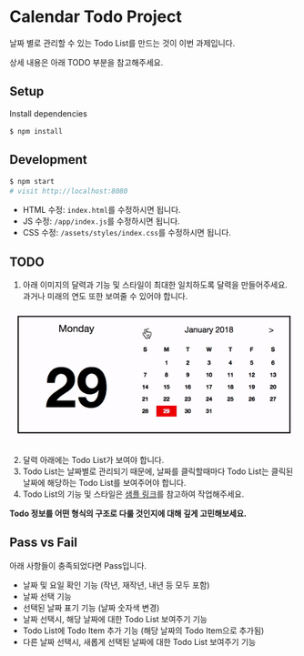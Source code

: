 # Calendar Todo Project

날짜 별로 관리할 수 있는 Todo List를 만드는 것이 이번 과제입니다.

상세 내용은 아래 TODO 부분을 참고해주세요.

## Setup

Install dependencies

```sh
$ npm install
```

## Development

```sh
$ npm start
# visit http://localhost:8080
```

- HTML 수정: `index.html`를 수정하시면 됩니다.
- JS 수정: `/app/index.js`를 수정하시면 됩니다.
- CSS 수정: `/assets/styles/index.css`를 수정하시면 됩니다.

## TODO

1. 아래 이미지의 달력과 기능 및 스타일이 최대한 일치하도록 달력을 만들어주세요. 과거나 미래의 연도 또한 보여줄 수 있어야 합니다.

![Calendar](/calendar.gif)

2. 달력 아래에는 Todo List가 보여야 합니다.
3. Todo List는 날짜별로 관리되기 때문에, 날짜를 클릭할때마다 Todo List는 클릭된 날짜에 해당하는 Todo List를 보여주어야 합니다.
4. Todo List의 기능 및 스타일은 [샘플 링크](http://todomvc.com/examples/vue/)를 참고하여 작업해주세요.

**Todo 정보를 어떤 형식의 구조로 다룰 것인지에 대해 깊게 고민해보세요.**

## Pass vs Fail

아래 사항들이 충족되었다면 Pass입니다.

- 날짜 및 요일 확인 기능 (작년, 재작년, 내년 등 모두 포함)
- 날짜 선택 기능
- 선택된 날짜 표기 기능 (날짜 숫자색 변경)
- 날짜 선택시, 해당 날짜에 대한 Todo List 보여주기 기능
- Todo List에 Todo Item 추가 기능 (해당 날짜의 Todo Item으로 추가됨)
- 다른 날짜 선택시, 새롭게 선택된 날짜에 대한 Todo List 보여주기 기능
